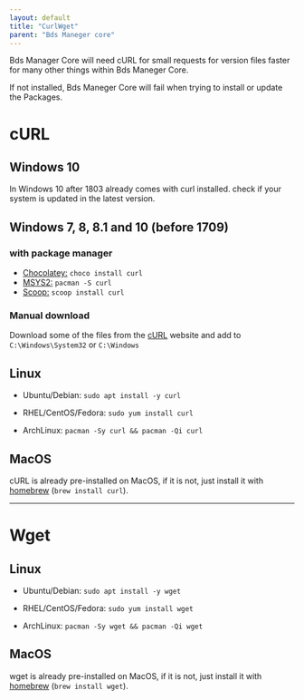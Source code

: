 ```yaml
---
layout: default
title: "CurlWget"
parent: "Bds Maneger core"
---
```


Bds Manager Core will need cURL for small requests for version files faster for many other things within Bds Maneger Core.

If not installed, Bds Maneger Core will fail when trying to install or update the Packages.

# cURL

## Windows 10

In Windows 10 after 1803 already comes with curl installed. check if your system is updated in the latest version.

## Windows 7, 8, 8.1 and 10 (before 1709)

### with package manager

- [Chocolatey:](https://chocolatey.org/) `choco install curl`
- [MSYS2:](https://www.msys2.org/) `pacman -S curl`
- [Scoop:](https://scoop.sh/) `scoop install curl`

### Manual download

Download some of the files from the [cURL](https://curl.se/dlwiz/?type=bin&os=Win64&flav=-) website and add to `C:\Windows\System32` or `C:\Windows`

## Linux

- Ubuntu/Debian: `sudo apt install -y curl`

- RHEL/CentOS/Fedora: `sudo yum install curl`

- ArchLinux: `pacman -Sy curl && pacman -Qi curl`

## MacOS

cURL is already pre-installed on MacOS, if it is not, just install it with [homebrew](https://brew.sh/) (`brew install curl`).

-----

# Wget

## Linux

- Ubuntu/Debian: `sudo apt install -y wget`

- RHEL/CentOS/Fedora: `sudo yum install wget`

- ArchLinux: `pacman -Sy wget && pacman -Qi wget`

## MacOS

wget is already pre-installed on MacOS, if it is not, just install it with [homebrew](https://brew.sh/) (`brew install wget`).